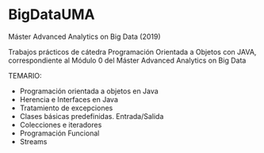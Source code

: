 # BigDataUMA
Máster Advanced Analytics on Big Data (2019)

Trabajos prácticos de cátedra Programación Orientada a Objetos con JAVA, correspondiente al Módulo 0 del Máster Advanced Analytics on Big Data

TEMARIO:
 - Programación orientada a objetos en Java
 - Herencia e Interfaces en Java
 - Tratamiento de excepciones
 - Clases básicas predefinidas. Entrada/Salida
 - Colecciones e iteradores
 - Programación Funcional
 - Streams
